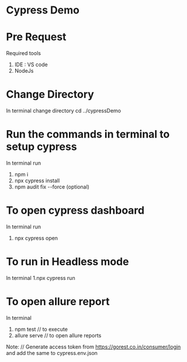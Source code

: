 # Cypress Demo


# Pre Request
Required tools
  1. IDE : VS code
  2. NodeJs


# Change Directory

In terminal change directory
cd ../cypressDemo


# Run the commands in terminal to setup cypress

In terminal run
1. npm i
2. npx cypress install
3. npm audit fix --force (optional)


# To open cypress dashboard

In terminal run
1. npx cypress open


# To run in Headless mode

In terminal
1.npx cypress run

# To open allure report
 In terminal
 
 1. npm test // to execute
 2. allure serve // to open allure reports

Note:  // Generate access token from https://gorest.co.in/consumer/login and add the same to cypress.env.json

